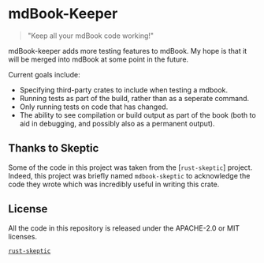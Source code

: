 # mdBook-Keeper

> "Keep all your mdBook code working!"

mdBook-keeper adds more testing features to mdBook. My hope is that it will be merged
into mdBook at some point in the future. 

Current goals include: 

 - Specifying third-party crates to include when testing a mdbook.
 - Running tests as part of the build, rather than as a seperate command.
 - Only running tests on code that has changed.
 - The ability to see compilation or build output as part of the book
   (both to aid in debugging, and possibly also as a permanent output).

## Thanks to Skeptic

Some of the code in this project was taken from the [`rust-skeptic`] project.
Indeed, this project was briefly named `mdbook-skeptic` to acknowledge the code they wrote
which was incredibly useful in writing this crate.

## License

All the code in this repository is released under the APACHE-2.0 or MIT licenses.

[`rust-skeptic`](https://github.com/budziq/rust-skeptic)
